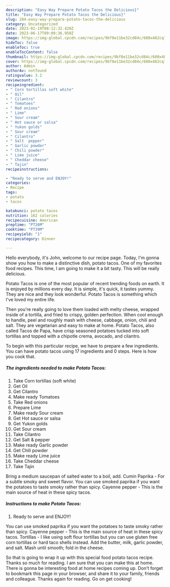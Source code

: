 ```yaml
---
description: "Easy Way Prepare Potato Tacos the Delicious}"
title: "Easy Way Prepare Potato Tacos the Delicious}"
slug: 284-easy-way-prepare-potato-tacos-the-delicious
category: Uncategorized
date: 2023-02-19T08:12:32.420Z
date: 2023-06-17T09:09:36.950Z
image: https://img-global.cpcdn.com/recipes/9bf8e11be32cd84c/680x482cq70/potato-tacos-recipe-main-photo.jpg
hideToc: false
enableToc: true
enableTocContent: false
thumbnail: https://img-global.cpcdn.com/recipes/9bf8e11be32cd84c/680x482cq70/potato-tacos-recipe-main-photo.jpg
cover: https://img-global.cpcdn.com/recipes/9bf8e11be32cd84c/680x482cq70/potato-tacos-recipe-main-photo.jpg
author: Admin
authorAv: notfound
ratingvalue: 3.2
reviewcount: 3
recipeingredient:
- " Corn tortillas soft white"
- " Oil"
- " Cilantro"
- " Tomatoes"
- " Red onions"
- " Lime"
- " Sour cream"
- " Hot sauce or salsa"
- " Yukon golds"
- " Sour cream"
- " Cilantro"
- " Salt  pepper"
- " Garlic powder"
- " Chili powder"
- " Lime juice"
- " Cheddar cheese"
- " Tajin"
recipeinstructions:

- "Ready to serve and ENJOY!"
categories:
- Recipe
tags:
- potato
- tacos

katakunci: potato tacos 
nutrition: 162 calories
recipecuisine: American
preptime: "PT26M"
cooktime: "PT39M"
recipeyield: "1"
recipecategory: Dinner

---
```



Hello everybody, it's John, welcome to our recipe page. Today, I'm gonna show you how to make a distinctive dish, potato tacos. One of my favorites food recipes. This time, I am going to make it a bit tasty. This will be really delicious.

Potato Tacos is one of the most popular of recent trending foods on earth. It is enjoyed by millions every day. It is simple, it's quick, it tastes yummy. They are nice and they look wonderful. Potato Tacos is something which I've loved my entire life.

Then you&#39;re really going to love them loaded with melty cheese, wrapped inside of a tortilla, and fried to crispy, golden perfection. When cool enough to handle, peel and roughly mash with cheese, cabbage, onion, chili and salt. They are vegetarian and easy to make at home. Potato Tacos, also called Tacos de Papa, have crisp seasoned potatoes tucked into soft tortillas and topped with a chipotle crema, avocado, and cilantro.


To begin with this particular recipe, we have to prepare a few ingredients. You can have potato tacos using 17 ingredients and 0 steps. Here is how you cook that.

<!--inarticleads1-->

##### The ingredients needed to make Potato Tacos:

1. Take  Corn tortillas (soft white)
1. Get  Oil
1. Get  Cilantro
1. Make ready  Tomatoes
1. Take  Red onions
1. Prepare  Lime
1. Make ready  Sour cream
1. Get  Hot sauce or salsa
1. Get  Yukon golds
1. Get  Sour cream
1. Take  Cilantro
1. Get  Salt &amp; pepper
1. Make ready  Garlic powder
1. Get  Chili powder
1. Make ready  Lime juice
1. Take  Cheddar cheese
1. Take  Tajin


Bring a medium saucepan of salted water to a boil, add. Cumin Paprika - For a subtle smoky and sweet flavor. You can use smoked paprika if you want the potatoes to taste smoky rather than spicy. Cayenne pepper - This is the main source of heat in these spicy tacos. 

<!--inarticleads2-->

##### Instructions to make Potato Tacos:


1. Ready to serve and ENJOY!

You can use smoked paprika if you want the potatoes to taste smoky rather than spicy. Cayenne pepper - This is the main source of heat in these spicy tacos. Tortillas - I like using soft flour tortillas but you can use gluten free corn tortillas or hard taco shells instead. Add the butter, milk, garlic powder, and salt. Mash until smooth; fold in the cheese. 

So that is going to wrap it up with this special food potato tacos recipe. Thanks so much for reading. I am sure that you can make this at home. There is gonna be interesting food at home recipes coming up. Don't forget to bookmark this page in your browser, and share it to your family, friends and colleague. Thanks again for reading. Go on get cooking!
